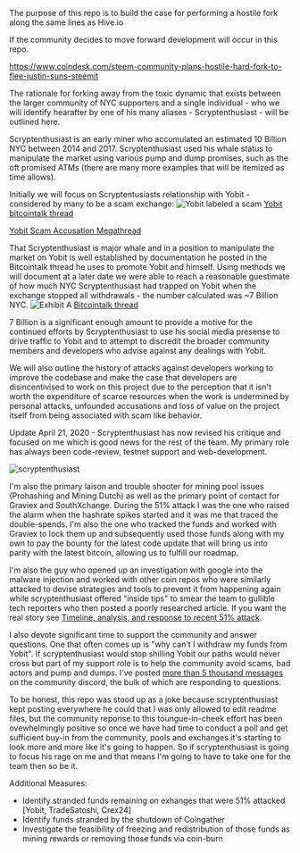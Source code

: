 The purpose of this repo is to build the case for performing a hostile fork along the same lines as Hive.io

If the community decides to move forward development will occur in this repo.

https://www.coindesk.com/steem-community-plans-hostile-hard-fork-to-flee-justin-suns-steemit 

The rationale for forking away from the toxic dynamic that exists between the larger community of NYC supporters and a single individual - who we will identify hearafter by one of his many aliases - Scryptenthusiast - will be outlined here.

Scryptenthusiast is an early miner who accumulated an estimated 10 Billion NYC between 2014 and 2017.  Scryptenthusiast used his whale status to manipulate the market using various pump and dump promises, such as the oft promised ATMs (there are many more examples that will be itemized as time allows).

Initially we will focus on Scryptentusiasts relationship with Yobit - considered by many to be a scam exchange:
![Yobit labeled a scam](https://media.discordapp.net/attachments/514103985104224256/700322880709328966/p.png?width=2160&height=284)
[Yobit bitcointalk thread](https://bitcointalk.org/index.php?topic=914975.0)

[Yobit Scam Accusation Megathread](https://bitcointalk.org/index.php?topic=5134358.0)

That Scryptenthusiast is major whale and in a position to manipulate the market on Yobit is well established by documentation he posted in the Bitcointalk thread he uses to promote Yobit and himself. Using methods we will document at a later date we were able to reach a reasonable guestimate of how much NYC Scryptenthusiast had trapped on Yobit when the exchange stopped all withdrawals - the number calculated was ~7 Billion NYC.
![Exhibit A](https://ip.bitcointalk.org/?u=https%3A%2F%2Fcdn.discordapp.com%2Fattachments%2F409847522282962955%2F601175424474546177%2Funknown.png&t=612&c=M6ufuweHAVhU5Q)
[Bitcointalk thread](https://bitcointalk.org/index.php?topic=2016963.msg53806740#msg53806740)

7 Billion is a significant enough amount to provide a motive for the continued efforts by Scryptenthusiast to use his social media presense to drive traffic to Yobit and to attempt to discredit the broader community members and developers who advise against any dealings with Yobit.

We will also outline the history of attacks against developers working to improve the codebase and make the case that developers are disincentivised to work on this project due to the perception that it isn't worth the expenditure of scarce resources when the work is undermined by personal attacks, unfounded accusations and loss of value on the project itself from being associated with scam like behavior.

Update April 21, 2020 - Scryptenthusiast has now revised his critique and focused on me which is good news for the rest of the team. My primary role has always been code-review, testnet support and web-development.

![scryptenthusiast](https://media.discordapp.net/attachments/514102356380614665/702273609665871962/Screenshot_20200421-144341.png?width=585&height=1170)

I'm also the primary laison and trouble shooter for mining pool issues (Prohashing and Mining Dutch) as well as the primary point of contact for Graviex and SouthXchange. During the 51% attack I was the one who raised the alarm when the hashrate spikes started and it was me that traced the double-spends.  I'm also the one who tracked the funds and worked with Graviex to lock them up and subsequently used those funds along with my own to pay the bounty for the latest code update that will bring us into parity with the latest bitcoin, allowing us to fulfill our roadmap.

I'm also the guy who opened up an investigation with google into the malware injection and worked with other coin repos who were similarly attacked to devise strategies and tools to prevent it from happening again while scryptenthusiast offered "inside tips" to smear the team to gullible tech reporters who then posted a poorly researched article.  If you want the real story see [Timeline, analysis, and response to recent 51% attack](https://medium.com/@newyorkcoin/timeline-analysis-and-response-to-recent-51-attack-941da50d625c).

I also devote significant time to support the community and answer questions. One that often comes up is "why can't I withdraw my funds from Yobit".  If scryptenthusiast would stop shilling Yobit our paths would never cross but part of my support role is to help the community avoid scams, bad actors and pump and dumps.  I've posted [more than 5 thousand messages](https://mee6.xyz/leaderboard/422889178989199362) on the community discord, the bulk of which are responding to questions.
 
To be honest, this repo was stood up as a joke because scryptenthusiast kept posting everywhere he could that I was only allowed to edit readme files, but the community reponse to this toungue-in-cheek effort has been ovewhelmingly positive so once we have had time to conduct a poll and get sufficient buy-in from the community, pools and exchanges it's starting to look more and more like it's going to happen.  So if scryptenthusiast is going to focus his rage on me and that means I'm going to have to take one for the team then so be it.

Additional Measures:

* Identify stranded funds remaining on exhanges that were 51% attacked [Yobit, TradeSatoshi, Crex24]
* Identify funds stranded by the shutdown of Coingather
* Investigate the feasibility of freezing and redistribution of those funds as mining rewards or removing those funds via coin-burn
